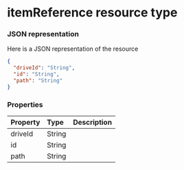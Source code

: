 # itemReference resource type



### JSON representation

Here is a JSON representation of the resource

<!-- {
  "blockType": "resource",
  "optionalProperties": [

  ],
  "@odata.type": "microsoft.graph.itemReference"
}-->

```json
{
  "driveId": "String",
  "id": "String",
  "path": "String"
}

```
### Properties
| Property	   | Type	|Description|
|:---------------|:--------|:----------|
|driveId|String||
|id|String||
|path|String||

<!-- uuid: a0b37c3a-7c50-4372-962c-d5b438d33136
2015-10-16 23:06:05 UTC -->
<!-- {
  "type": "#page.annotation",
  "description": "itemReference resource",
  "keywords": "",
  "section": "documentation",
  "tocPath": ""
}-->